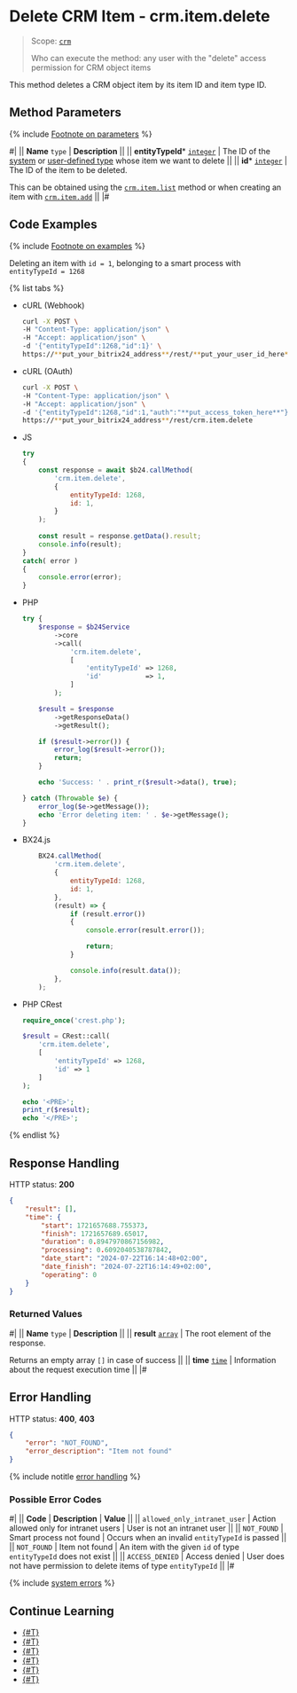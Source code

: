 # Delete CRM Item - crm.item.delete

> Scope: [`crm`](../../scopes/permissions.md)
> 
> Who can execute the method: any user with the "delete" access permission for CRM object items

This method deletes a CRM object item by its item ID and item type ID.

## Method Parameters

{% include [Footnote on parameters](../../../_includes/required.md) %}

#|
|| **Name**
`type` | **Description** ||
|| **entityTypeId***
[`integer`][1] | The ID of the [system](./index.md) or [user-defined type](./user-defined-object-types/index.md) whose item we want to delete ||
|| **id***
[`integer`][1] | The ID of the item to be deleted.

This can be obtained using the [`crm.item.list`](./crm-item-list.md) method or when creating an item with [`crm.item.add`](./crm-item-add.md) ||
|#

## Code Examples

{% include [Footnote on examples](../../../_includes/examples.md) %}

Deleting an item with `id = 1`, belonging to a smart process with `entityTypeId = 1268`

{% list tabs %}

- cURL (Webhook)

    ```bash
    curl -X POST \
    -H "Content-Type: application/json" \
    -H "Accept: application/json" \
    -d '{"entityTypeId":1268,"id":1}' \
    https://**put_your_bitrix24_address**/rest/**put_your_user_id_here**/**put_your_webhook_here**/crm.item.delete
    ```

- cURL (OAuth)

    ```bash
    curl -X POST \
    -H "Content-Type: application/json" \
    -H "Accept: application/json" \
    -d '{"entityTypeId":1268,"id":1,"auth":"**put_access_token_here**"}' \
    https://**put_your_bitrix24_address**/rest/crm.item.delete
    ```

- JS

    ```js
    try
    {
    	const response = await $b24.callMethod(
    		'crm.item.delete',
    		{
    			entityTypeId: 1268,
    			id: 1,
    		}
    	);
    	
    	const result = response.getData().result;
    	console.info(result);
    }
    catch( error )
    {
    	console.error(error);
    }
    ```

- PHP

    ```php
    try {
        $response = $b24Service
            ->core
            ->call(
                'crm.item.delete',
                [
                    'entityTypeId' => 1268,
                    'id'           => 1,
                ]
            );
    
        $result = $response
            ->getResponseData()
            ->getResult();
    
        if ($result->error()) {
            error_log($result->error());
            return;
        }
    
        echo 'Success: ' . print_r($result->data(), true);
    
    } catch (Throwable $e) {
        error_log($e->getMessage());
        echo 'Error deleting item: ' . $e->getMessage();
    }
    ```

- BX24.js

    ```js
        BX24.callMethod(
            'crm.item.delete',
            {
                entityTypeId: 1268,
                id: 1,
            },
            (result) => {
                if (result.error())
                {
                    console.error(result.error());

                    return;
                }

                console.info(result.data());
            },
        );
    ```

- PHP CRest

    ```php
    require_once('crest.php');

    $result = CRest::call(
        'crm.item.delete',
        [
            'entityTypeId' => 1268,
            'id' => 1
        ]
    );

    echo '<PRE>';
    print_r($result);
    echo '</PRE>';
    ```

{% endlist %}

## Response Handling

HTTP status: **200**

```json
{
    "result": [],
    "time": {
        "start": 1721657688.755373,
        "finish": 1721657689.65017,
        "duration": 0.8947970867156982,
        "processing": 0.6092040538787842,
        "date_start": "2024-07-22T16:14:48+02:00",
        "date_finish": "2024-07-22T16:14:49+02:00",
        "operating": 0
    }
}
```

### Returned Values

#|
|| **Name**
`type` | **Description** ||
|| **result**
[`array`][1] | The root element of the response.

Returns an empty array `[]` in case of success ||
|| **time**
[`time`][1] | Information about the request execution time ||
|#

## Error Handling

HTTP status: **400**, **403**

```json
{
    "error": "NOT_FOUND",
    "error_description": "Item not found"
}
```

{% include notitle [error handling](../../../_includes/error-info.md) %}

### Possible Error Codes

#|
|| **Code**                          | **Description**                                     | **Value**                                                      ||
|| `allowed_only_intranet_user`     | Action allowed only for intranet users            | User is not an intranet user                                   ||
|| `NOT_FOUND`                      | Smart process not found                             | Occurs when an invalid `entityTypeId` is passed               ||
|| `NOT_FOUND`                      | Item not found                                     | An item with the given `id` of type `entityTypeId` does not exist ||
|| `ACCESS_DENIED`                  | Access denied                                       | User does not have permission to delete items of type `entityTypeId` ||
|#

{% include [system errors](./../../../_includes/system-errors.md) %}


## Continue Learning

- [{#T}](crm-item-add.md)
- [{#T}](crm-item-update.md)
- [{#T}](crm-item-get.md)
- [{#T}](crm-item-list.md)
- [{#T}](crm-item-fields.md)
- [{#T}](./object-fields.md)

[1]: ../../data-types.md